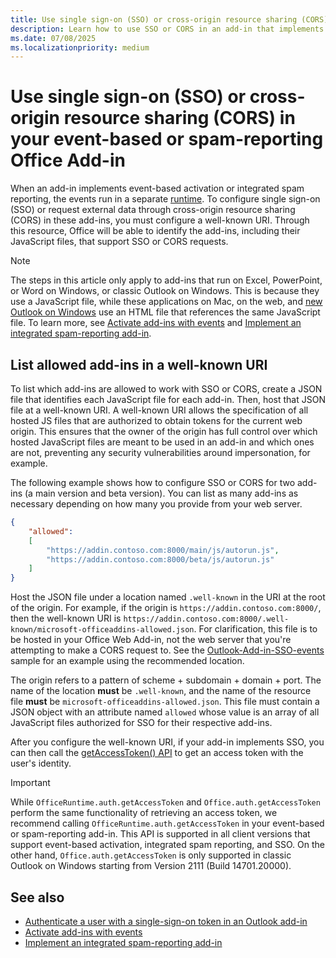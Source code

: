 ```yaml
---
title: Use single sign-on (SSO) or cross-origin resource sharing (CORS) in your event-based or spam-reporting Office Add-in
description: Learn how to use SSO or CORS in an add-in that implements event-based activation or integrated spam reporting.
ms.date: 07/08/2025
ms.localizationpriority: medium
---
```


# Use single sign-on (SSO) or cross-origin resource sharing (CORS) in your event-based or spam-reporting Office Add-in

When an add-in implements event-based activation or integrated spam reporting, the events run in a separate [runtime](../testing/runtimes.md). To configure single sign-on (SSO) or request external data through cross-origin resource sharing (CORS) in these add-ins, you must configure a well-known URI. Through this resource, Office will be able to identify the add-ins, including their JavaScript files, that support SSO or CORS requests.

> [!NOTE]
> The steps in this article only apply to add-ins that run on Excel, PowerPoint, or Word on Windows, or classic Outlook on Windows. This is because they use a JavaScript file, while these applications on Mac, on the web, and [new Outlook on Windows](https://support.microsoft.com/office/656bb8d9-5a60-49b2-a98b-ba7822bc7627) use an HTML file that references the same JavaScript file. To learn more, see [Activate add-ins with events](../develop/event-based-activation.md) and [Implement an integrated spam-reporting add-in](spam-reporting.md).

## List allowed add-ins in a well-known URI

To list which add-ins are allowed to work with SSO or CORS, create a JSON file that identifies each JavaScript file for each add-in. Then, host that JSON file at a well-known URI. A well-known URI allows the specification of all hosted JS files that are authorized to obtain tokens for the current web origin. This ensures that the owner of the origin has full control over which hosted JavaScript files are meant to be used in an add-in and which ones are not, preventing any security vulnerabilities around impersonation, for example.

The following example shows how to configure SSO or CORS for two add-ins (a main version and beta version). You can list as many add-ins as necessary depending on how many you provide from your web server.

```json
{
    "allowed":
    [
        "https://addin.contoso.com:8000/main/js/autorun.js",
        "https://addin.contoso.com:8000/beta/js/autorun.js"
    ]
}
```

Host the JSON file under a location named `.well-known` in the URI at the root of the origin. For example, if the origin is `https://addin.contoso.com:8000/`, then the well-known URI is `https://addin.contoso.com:8000/.well-known/microsoft-officeaddins-allowed.json`. For clarification, this file is to be hosted in your Office Web Add-in, not the web server that you're attempting to make a CORS request to. See the [Outlook-Add-in-SSO-events](https://github.com/OfficeDev/Office-Add-in-samples/blob/main/Samples/auth/Outlook-Add-in-SSO-events/public/.well-known/microsoft-officeaddins-allowed.json) sample for an example using the recommended location.

The origin refers to a pattern of scheme + subdomain + domain + port. The name of the location **must** be `.well-known`, and the name of the resource file **must** be `microsoft-officeaddins-allowed.json`. This file must contain a JSON object with an attribute named `allowed` whose value is an array of all JavaScript files authorized for SSO for their respective add-ins.

After you configure the well-known URI, if your add-in implements SSO, you can then call the [getAccessToken() API](/javascript/api/office-runtime/officeruntime.auth) to get an access token with the user's identity.

> [!IMPORTANT]
> While `OfficeRuntime.auth.getAccessToken` and `Office.auth.getAccessToken` perform the same functionality of retrieving an access token, we recommend calling `OfficeRuntime.auth.getAccessToken` in your event-based or spam-reporting add-in. This API is supported in all client versions that support event-based activation, integrated spam reporting, and SSO. On the other hand, `Office.auth.getAccessToken` is only supported in classic Outlook on Windows starting from Version 2111 (Build 14701.20000).

## See also

- [Authenticate a user with a single-sign-on token in an Outlook add-in](authenticate-a-user-with-an-sso-token.md)
- [Activate add-ins with events](../develop/event-based-activation.md)
- [Implement an integrated spam-reporting add-in](spam-reporting.md)
